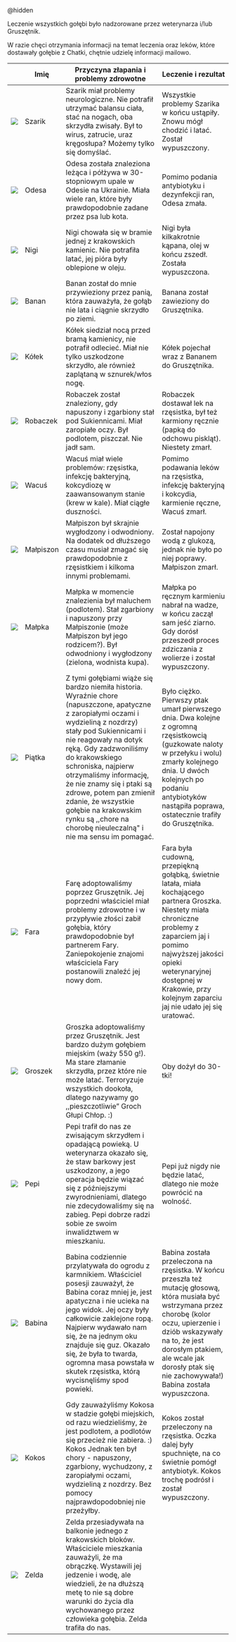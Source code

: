 @hidden

Leczenie wszystkich gołębi było nadzorowane przez weterynarza i/lub Gruszętnik. 

W razie chęci otrzymania informacji na temat leczenia oraz leków, które dostawały gołębie z Chatki, chętnie udzielę informacji mailowo.

|                                         | Imię      | Przyczyna złapania i problemy zdrowotne                      | Leczenie i rezultat                                          |
| :-------------------------------------- | --------- | ------------------------------------------------------------ | ------------------------------------------------------------ |
| ![](/images/pigeons/Szarik.jpg)       | Szarik    | Szarik miał problemy neurologiczne. Nie potrafił utrzymać balansu ciała, stać na nogach, oba skrzydła zwisały. Był to wirus, zatrucie, uraz kręgosłupa? Możemy tylko się domyślać. | Wszystkie problemy Szarika w końcu ustąpiły. Znowu mógł chodzić i latać. Został wypuszczony. |
| ![](/images/pigeons/Odesa.jpg)        | Odesa     | Odesa została znaleziona leżąca i półżywa w 30-stopniowym upale w Odesie na Ukrainie. Miała wiele ran, które były prawdopodobnie zadane przez psa lub kota. | Pomimo podania antybiotyku i dezynfekcji ran, Odesa zmała.   |
| ![](/images/pigeons/Nigi.jpg)     | Nigi      | Nigi chowała się w bramie jednej z krakowskich kamienic. Nie potrafiła latać, jej pióra były oblepione w oleju. | Nigi była kilkakrotnie kąpana, olej w końcu zszedł. Została wypuszczona. |
| ![](/images/pigeons/Banan.jpg)     | Banan     | Banan został do mnie przywieziony przez panią, która zauważyła, że gołąb nie lata i ciągnie skrzydło po ziemi. | Banana został zawieziony do Gruszętnika.                     |
| ![](/images/pigeons/Kółek.jpg)        | Kółek     | Kółek siedział nocą przed bramą kamienicy, nie potrafił odlecieć. Miał nie tylko uszkodzone skrzydło, ale również zaplątaną w sznurek/włos nogę. | Kółek pojechał wraz z Bananem do Gruszętnika.                |
| ![](/images/pigeons/Robaczek.jpg)     | Robaczek  | Robaczek został znaleziony, gdy napuszony i zgarbiony stał pod Sukiennicami. Miał zaropiałe oczy. Był podlotem, piszczał. Nie jadł sam. | Robaczek dostawał lek na rzęsistka, był też karmiony ręcznie (papką do odchowu piskląt). Niestety zmarł. |
| ![](/images/pigeons/Wacuś.jpg)        | Wacuś     | Wacuś miał wiele problemów: rzęsistka, infekcję bakteryjną, kokcydiozę w zaawansowanym stanie (krew w kale). Miał ciągłe duszności. | Pomimo podawania leków na rzęsistka, infekcję bakteryjną i kokcydia, karmienie ręczne, Wacuś zmarł. |
| ![](/images/pigeons/Małpiszon.jpg)    | Małpiszon | Małpiszon był skrajnie wygłodzony i odwodniony. Na dodatek od dłuższego czasu musiał zmagać się prawdopodobnie z rzęsistkiem i kilkoma innymi problemami. | Został napojony wodą z glukozą, jednak nie było po niej poprawy. Małpiszon zmarł. |
| ![](/images/pigeons/Małpka.jpg)       | Małpka    | Małpka w momencie znalezienia był maluchem (podlotem). Stał zgarbiony i napuszony przy Małpiszonie (może Małpiszon był jego rodzicem?). Był odwodniony i wygłodzony (zielona, wodnista kupa). | Małpka po ręcznym karmieniu nabrał na wadze, w końcu zaczął sam jeść ziarno. Gdy dorósł przeszedł proces zdziczania z wolierze i został wypuszczony. |
| ![](/images/pigeons/Piątka.jpg)       | Piątka    | Z tymi gołębiami wiąże się bardzo niemiła historia. Wyraźnie chore (napuszczone, apatyczne z zaropiałymi oczami i wydzieliną z nozdrzy) stały pod Sukiennicami i nie reagowały na dotyk ręką. Gdy zadzwoniliśmy do krakowskiego schroniska, najpierw otrzymaliśmy informację, że nie znamy się i ptaki są zdrowe, potem pan zmienił zdanie, że wszystkie gołębie na krakowskim rynku są ,,chore na chorobę nieuleczalną" i nie ma sensu im pomagać. | Było ciężko. Pierwszy ptak umarł pierwszego dnia. Dwa kolejne z ogromną rzęsistkowcią (guzkowate naloty w przełyku i wolu) zmarły kolejnego dnia. U dwóch kolejnych po podaniu antybiotyków nastąpiła poprawa, ostatecznie trafiły do Gruszętnika. |
| ![](/images/pigeons/Fara.jpg)         | Fara      | Farę adoptowaliśmy poprzez Gruszętnik. Jej poprzedni właściciel miał problemy zdrowotne i w przypływie złości zabił gołębia, który prawdopodobnie był partnerem Fary. Zaniepokojenie znajomi właściciela Fary postanowili znaleźć jej nowy dom. | Fara była cudowną, przepiękną gołąbką, świetnie latała, miała kochającego partnera Groszka. Niestety miała chroniczne problemy z zaparciem jaj i pomimo najwyższej jakości opieki weterynaryjnej dostępnej w Krakowie, przy kolejnym zaparciu jaj nie udało jej się uratować. |
| ![](/images/pigeons/Groch.jpg)   | Groszek   | Groszka adoptowaliśmy przez Gruszętnik. Jest bardzo dużym gołębiem miejskim (waży 550 g!). Ma stare złamanie skrzydła, przez które nie może latać. Terroryzuje wszystkich dookoła, dlatego nazywamy go ,,pieszczotliwie” Groch Głupi Chłop. :) | Oby dożył do 30-tki!  |
| ![](/images/pigeons/Pepi.jpg) | Pepi      | Pepi trafił do nas ze zwisającym skrzydłem i opadającą powieką. U weterynarza okazało się, że staw barkowy jest uszkodzony, a jego operacja będzie wiązać się z późniejszymi zwyrodnieniami, dlatego nie zdecydowaliśmy się na zabieg. Pepi dobrze radzi sobie ze swoim inwalidztwem w mieszkaniu. | Pepi już nigdy nie będzie latać, dlatego nie może powrócić na wolność. |
| ![](/images/pigeons/Babina.jpg) | Babina    | Babina codziennie przylatywała do ogrodu z karmnikiem. Właściciel posesji zauważył, że Babina coraz mniej je, jest apatyczna i nie ucieka na jego widok. Jej oczy były całkowicie zaklejone ropą. Najpierw wydawało nam się, że na jednym oku znajduje się guz. Okazało się, że była to twarda, ogromna masa powstała w skutek rzęsistka, którą wycisnęliśmy spod powieki. | Babina została przeleczona na rzęsistka. W końcu przeszła też mutację głosową, która musiała być wstrzymana przez chorobę (kolor oczu, upierzenie i dziób wskazywały na to, że jest dorosłym ptakiem, ale wcale jak dorosły ptak się nie zachowywała!)  Babina została wypuszczona. |
| ![](/images/pigeons/Kokos.jpg)   | Kokos     | Gdy zauważyliśmy Kokosa w stadzie gołębi miejskich, od razu wiedzieliśmy, że jest podlotem, a podlotów się przecież nie zabiera. :) Kokos Jednak ten był chory - napuszony, zgarbiony, wychudzony, z zaropiałymi oczami, wydzieliną z nozdrzy. Bez pomocy najprawdopodobniej nie przeżyłby. | Kokos został przeleczony na rzęsistka. Oczka dalej były spuchnięte, na co świetnie pomógł antybiotyk. Kokos trochę podrósł i został wypuszczony. |
| ![](/images/pigeons/Zelda.jpg) | Zelda     | Zelda przesiadywała na balkonie jednego z krakowskich bloków. Właściciele mieszkania zauważyli, że ma obrączkę. Wystawili jej jedzenie i wodę, ale wiedzieli, że na dłuższą metę to nie są dobre warunki do życia dla wychowanego przez człowieka gołębia. Zelda trafiła do nas. |                                                              |



